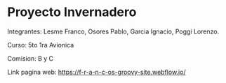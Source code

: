 # Proyecto Invernadero
Integrantes: Lesme Franco,
             Osores Pablo,
             Garcia Ignacio,
             Poggi Lorenzo.

Curso: 5to 1ra Avionica

Comision: B y C

Link pagina web: https://f-r-a-n-c-os-groovy-site.webflow.io/
